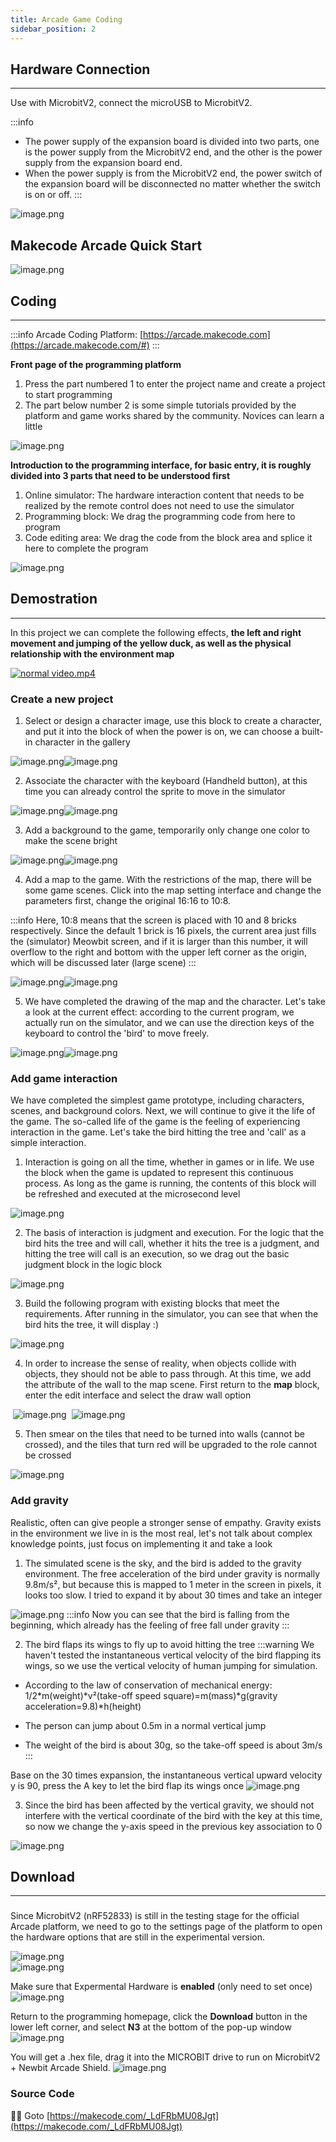 ```yaml
---
title: Arcade Game Coding
sidebar_position: 2
---
```





## Hardware Connection

---

Use with MicrobitV2, connect the microUSB to MicrobitV2.

:::info
- The power supply of the expansion board is divided into two parts, one is the power supply from the MicrobitV2 end, and the other is the power supply from the expansion board end.
- When the power supply is from the MicrobitV2 end, the power switch of the expansion board will be disconnected no matter whether the switch is on or off.
:::

![image.png](1623757399090-e0153e73-190f-4cd8-ae1a-7e21330ca653.png)



## Makecode Arcade Quick Start

![image.png](1687164398984-2843cc70-aa3a-4410-a6f2-d90f10a2ed17.png)


## Coding

---

:::info
Arcade Coding Platform: [https://arcade.makecode.com](https://arcade.makecode.com/#)
:::

**Front page of the programming platform**

1. Press the part numbered 1 to enter the project name and create a project to start programming
2. The part below number 2 is some simple tutorials provided by the platform and game works shared by the community. Novices can learn a little

![image.png](1600758905560-3ea1aae2-2d19-42d2-aa8f-f68fab560cb2.png)

**Introduction to the programming interface, for basic entry, it is roughly divided into 3 parts that need to be understood first**

1. Online simulator: The hardware interaction content that needs to be realized by the remote control does not need to use the simulator
2. Programming block: We drag the programming code from here to program
3. Code editing area: We drag the code from the block area and splice it here to complete the program


![image.png](1600759192482-01e3d039-0ded-41f9-b658-c689d7fc1ef9.png)

## Demostration
---

In this project we can complete the following effects, **the left and right movement and jumping of the yellow duck, as well as the physical relationship with the environment map**

[![normal video.mp4](https://gw.alipayobjects.com/mdn/prod_resou/afts/img/A*NNs6TKOR3isAAAAAAAAAAABkARQnAQ)](https://www.yuque.com/kittenbot/hardwares/newbit-arcade-shield-game?_lake_card=%7B%22status%22%3A%22done%22%2C%22name%22%3A%22normal%20video.mp4%22%2C%22size%22%3A%22665839%22%2C%22taskId%22%3A%22ue9bf9343-e96f-4777-8f2d-99999b49d54%22%2C%22taskType%22%3A%22upload%22%2C%22url%22%3Anull%2C%22cover%22%3Anull%2C%22videoId%22%3A%22inputs%2Fprod%2Fyuque%2F2021%2F1432972%2Fmp4%2F1623759234246-ccb91e6a-5e00-47e0-93be-3c4d4d3b7b79.mp4%22%2C%22download%22%3Afalse%2C%22__spacing%22%3A%22both%22%2C%22id%22%3A%22ErfEw%22%2C%22margin%22%3A%7B%22top%22%3Atrue%2C%22bottom%22%3Atrue%7D%2C%22card%22%3A%22video%22%7D#ErfEw)


### Create a new project

1. Select or design a character image, use this block to create a character, and put it into the block of when the power is on, we can choose a built-in character in the gallery

![image.png](1600759671474-d42b015b-0052-4fb3-9262-25e16b1b48a8.png)![image.png](1600759905249-b90a0133-b89f-4d37-a21a-e511c7a8efe2.png)

2. Associate the character with the keyboard (Handheld button), at this time you can already control the sprite to move in the simulator

![image.png](1600760066548-f5deed7e-75f8-45a8-8cd1-209b0f02a64e.png)![image.png](1600760014211-5526b492-3512-40a3-863b-847b3350fbfe.png)

3. Add a background to the game, temporarily only change one color to make the scene bright

![image.png](1600760157945-e5695b12-c629-42bb-9244-9c078380a85f.png)![image.png](1600760190317-5abed3b5-bf6a-4798-b92e-771af2e5f85d.png)

4. Add a map to the game. With the restrictions of the map, there will be some game scenes. Click into the map setting interface and change the parameters first, change the original 16:16 to 10:8.

:::info
Here, 10:8 means that the screen is placed with 10 and 8 bricks respectively. Since the default 1 brick is 16 pixels, the current area just fills the (simulator) Meowbit screen, and if it is larger than this number, it will overflow to the right and bottom with the upper left corner as the origin, which will be discussed later (large scene)
:::

![image.png](1600760353087-2abae302-842f-4725-8052-381139f21e6c.png)![image.png](1600760606464-7f1649c3-c407-4499-a49e-6ee84e71a3af.png)

5. We have completed the drawing of the map and the character. Let's take a look at the current effect: according to the current program, we actually run on the simulator, and we can use the direction keys of the keyboard to control the 'bird' to move freely.

![image.png](1600760863783-dfcb6239-3134-4eb2-b2d1-50296f42e10a.png)![image.png](1600760889303-347b3d2e-e90b-45c2-97a4-51982d5ce412.png)

### Add game interaction

We have completed the simplest game prototype, including characters, scenes, and background colors. Next, we will continue to give it the life of the game. The so-called life of the game is the feeling of experiencing interaction in the game. Let's take the bird hitting the tree and 'call' as a simple interaction.

1. Interaction is going on all the time, whether in games or in life. We use the block when the game is updated to represent this continuous process. As long as the game is running, the contents of this block will be refreshed and executed at the microsecond level

![image.png](1600761632699-17281c00-c779-4854-946c-343a79c8411f.png)

2. The basis of interaction is judgment and execution. For the logic that the bird hits the tree and will call, whether it hits the tree is a judgment, and hitting the tree will call is an execution, so we drag out the basic judgment block in the logic block

![image.png](1600762192211-1427a0d3-b16e-45c5-9f75-5d0ba24461bf.png)

3. Build the following program with existing blocks that meet the requirements. After running in the simulator, you can see that when the bird hits the tree, it will display :)

![image.png](1600762119078-23edb7cb-0c2f-4fba-b89e-f756700336f9.png)

4. In order to increase the sense of reality, when objects collide with objects, they should not be able to pass through. At this time, we add the attribute of the wall to the map scene. First return to the **map** block, enter the edit interface and select the draw wall option

 ![image.png](1600762867411-208fcd69-9857-46fb-8ac6-df9c52b7a14e.png)  ![image.png](1600762991860-11e699e3-6f20-46a4-83b7-15dfe7415828.png)

5. Then smear on the tiles that need to be turned into walls (cannot be crossed), and the tiles that turn red will be upgraded to the role cannot be crossed

![image.png](1600763048768-5062f967-7c40-475e-9ff5-271d44e67733.png)


### Add gravity

Realistic, often can give people a stronger sense of empathy. Gravity exists in the environment we live in is the most real, let's not talk about complex knowledge points, just focus on implementing it and take a look

1. The simulated scene is the sky, and the bird is added to the gravity environment. The free acceleration of the bird under gravity is normally 9.8m/s², but because this is mapped to 1 meter in the screen in pixels, it looks too slow. I tried to expand it by about 30 times and take an integer

![image.png](1600764446596-bc6b3129-275f-4c14-8b45-f1c67569ed19.png)
:::info
Now you can see that the bird is falling from the beginning, which already has the feeling of free fall under gravity
:::

2. The bird flaps its wings to fly up to avoid hitting the tree
:::warning
We haven't tested the instantaneous vertical velocity of the bird flapping its wings, so we use the vertical velocity of human jumping for simulation.

- According to the law of conservation of mechanical energy: 1/2*m(weight)*v²(take-off speed square)=m(mass)*g(gravity acceleration=9.8)*h(height)

- The person can jump about 0.5m in a normal vertical jump

- The weight of the bird is about 30g, so the take-off speed is about 3m/s
:::


Base on the 30 times expansion, the instantaneous vertical upward velocity y is 90, press the A key to let the bird flap its wings once
![image.png](1600765478767-133265e8-dc75-48b5-bc85-631ef33e6c62.png)

3. Since the bird has been affected by the vertical gravity, we should not interfere with the vertical coordinate of the bird with the key at this time, so now we change the y-axis speed in the previous key association to 0

![image.png](1600765648098-31a0bb04-eb3c-489d-b545-7da076398e9f.png)

## Download

---

### 

Since MicrobitV2 (nRF52833) is still in the testing stage for the official Arcade platform, we need to go to the settings page of the platform to open the hardware options that are still in the experimental version.

![image.png](1623758238207-2123b47c-e4c3-47b1-a55a-a7276328b11e.png)<br />![image.png](1623758267269-74e7d35b-b2bb-4c59-a543-d0f08bdfff1a.png)


Make sure that Expermental Hardware is **enabled** (only need to set once)
![image.png](1623758285106-31e4f3b9-eb0a-423c-9035-f5367d96c890.png)


Return to the programming homepage, click the **Download** button in the lower left corner, and select **N3** at the bottom of the pop-up window
![image.png](1623758380958-8c024fd2-7a52-4e0d-83e0-de68c1c3809c.png)


You will get a .hex file, drag it into the MICROBIT drive to run on MicrobitV2 + Newbit Arcade Shield.
![image.png](1623758811639-e4caf876-1861-4c24-96aa-64834c25dd93.png)


### Source Code

🏳‍🌈 Goto [https://makecode.com/_LdFRbMU08Jgt](https://makecode.com/_LdFRbMU08Jgt)

